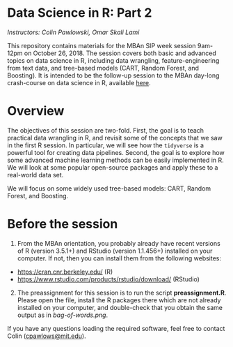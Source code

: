 # Data Science in R: Part 2
*Instructors: Colin Pawlowski, Omar Skali Lami*

This repository contains materials for the MBAn SIP week session 9am-12pm on October 26, 2018.  The session covers both basic and advanced topics on data science in R, including data wrangling, feature-engineering from text data, and tree-based models (CART, Random Forest, and Boosting).  It is intended to be the follow-up session to the MBAn day-long crash-course on data science in R, available [here](https://github.com/PhilChodrow/mban_orientation/tree/master/data_science_intro).  

# Overview

The objectives of this session are two-fold.  First, the goal is to teach practical data wrangling in R, and revisit some of the concepts that we saw in the first R session.  In particular, we will see how the `tidyverse` is a powerful tool for creating data pipelines.  Second, the goal is to explore how some advanced machine learning methods can be easily implemented in R.  We will look at some popular open-source packages and apply these to a real-world data set.  


We will focus on some widely used tree-based models: CART, Random Forest, and Boosting.  



# Before the session

1.  From the MBAn orientation, you probably already have recent versions of R (version 3.5.1+) and RStudio (version 1.1.456+)
installed on your computer.  If not, then you can install them from the following websites:

 - https://cran.cnr.berkeley.edu/ (R)
 - https://www.rstudio.com/products/rstudio/download/ (RStudio)

 

2.  The preassignment for this session is to run the script **preassignment.R**. Please open the file, install the R packages there which are not already installed on your computer, and double-check that you obtain the same output as in *bag-of-words.png*.

If you have any questions loading the required software, feel free to contact Colin (cpawlows@mit.edu).

